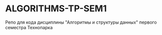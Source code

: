 # ALGORITHMS-TP-SEM1
Репо для кода дисциплины "Алгоритмы и структуры данных" первого семестра Технопарка
